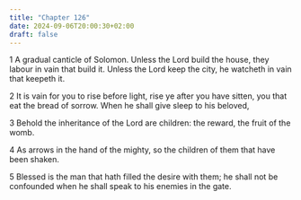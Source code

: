 ```yaml
---
title: "Chapter 126"
date: 2024-09-06T20:00:30+02:00
draft: false
---
```



1 A gradual canticle of Solomon. Unless the Lord build the house, they labour in vain that build it. Unless the Lord keep the city, he watcheth in vain that keepeth it.

2 It is vain for you to rise before light, rise ye after you have sitten, you that eat the bread of sorrow. When he shall give sleep to his beloved,

3 Behold the inheritance of the Lord are children: the reward, the fruit of the womb.

4 As arrows in the hand of the mighty, so the children of them that have been shaken.

5 Blessed is the man that hath filled the desire with them; he shall not be confounded when he shall speak to his enemies in the gate.

